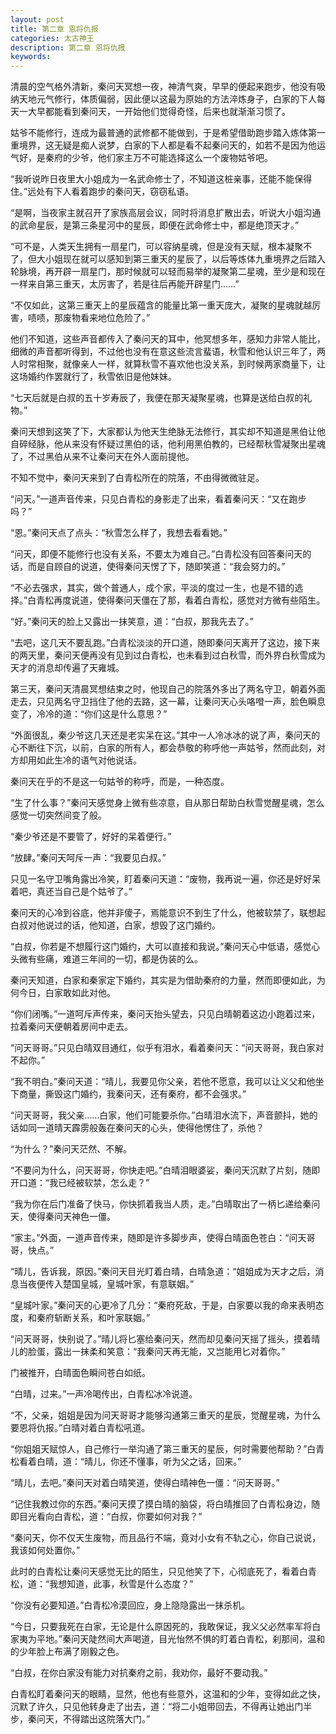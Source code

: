 ```yaml
---
layout: post
title: 第二章 恩将仇报
categories: 太古神王
description: 第二章 恩将仇报
keywords:
---
```


清晨的空气格外清新，秦问天冥想一夜，神清气爽，早早的便起来跑步，他没有吸纳天地元气修行，体质偏弱，因此便以这最为原始的方法淬炼身子，白家的下人每天一大早都能看到秦问天，一开始他们觉得奇怪，后来也就渐渐习惯了。

姑爷不能修行，连成为最普通的武修都不能做到，于是希望借助跑步踏入炼体第一重境界，这无疑是痴人说梦，白家的下人都是看不起秦问天的，如若不是因为他运气好，是秦府的少爷，他们家主万不可能选择这么一个废物姑爷吧。

“我听说昨日夜里大小姐成为一名武命修士了，不知道这桩亲事，还能不能保得住。”远处有下人看着跑步的秦问天，窃窃私语。

“是啊，当夜家主就召开了家族高层会议，同时将消息扩散出去，听说大小姐沟通的武命星辰，是第三条星河中的星辰，即便在武命修士中，都是绝顶天才。”

“可不是，人类天生拥有一扇星门，可以容纳星魂，但是没有天赋，根本凝聚不了，但大小姐现在就可以感知到第三重天的星辰了，以后等炼体九重境界之后踏入轮脉境，再开辟一扇星门，那时候就可以轻而易举的凝聚第二星魂，至少是和现在一样来自第三重天，太厉害了，若是往后再能开辟星门……”

“不仅如此，这第三重天上的星辰蕴含的能量比第一重天庞大，凝聚的星魂就越厉害，啧啧，那废物看来地位危险了。”

他们不知道，这些声音都传入了秦问天的耳中，他冥想多年，感知力非常人能比，细微的声音都听得到，不过他也没有在意这些流言蜚语，秋雪和他认识三年了，两人时常相聚，就像亲人一样，就算秋雪不喜欢他也没关系，到时候两家商量下，让这场婚约作罢就行了，秋雪依旧是他妹妹。

“七天后就是白叔的五十岁寿辰了，我便在那天凝聚星魂，也算是送给白叔的礼物。”

秦问天想到这笑了下，大家都认为他天生绝脉无法修行，其实却不知道是黑伯让他自碎经脉，他从来没有怀疑过黑伯的话，他利用黑伯教的，已经帮秋雪凝聚出星魂了，不过黑伯从来不让秦问天在外人面前提他。

不知不觉中，秦问天来到了白青松所在的院落，不由得微微驻足。

“问天。”一道声音传来，只见白青松的身影走了出来，看着秦问天：“又在跑步吗？”

“恩。”秦问天点了点头：“秋雪怎么样了，我想去看看她。”

“问天，即便不能修行也没有关系，不要太为难自己。”白青松没有回答秦问天的话，而是自顾自的说道，使得秦问天愣了下，随即笑道：“我会努力的。”

“不必去强求，其实，做个普通人，成个家，平淡的度过一生，也是不错的选择。”白青松再度说道，使得秦问天僵在了那，看着白青松，感觉对方微有些陌生。

“好。”秦问天的脸上又露出一抹笑意，道：“白叔，那我先去了。”

“去吧，这几天不要乱跑。”白青松淡淡的开口道，随即秦问天离开了这边，接下来的两天里，秦问天便再没有见到过白青松，也未看到过白秋雪，而外界白秋雪成为天才的消息却传遍了天雍城。

第三天，秦问天清晨冥想结束之时，他现自己的院落外多出了两名守卫，朝着外面走去，只见两名守卫挡住了他的去路，这一幕，让秦问天心头咯噔一声，脸色瞬息变了，冷冷的道：“你们这是什么意思？”

“外面很乱，秦少爷这几天还是老实呆在这。”其中一人冷冰冰的说了声，秦问天的心不断往下沉，以前，白家的所有人，都会恭敬的称呼他一声姑爷，然而此刻，对方却用如此生冷的语气对他说话。

秦问天在乎的不是这一句姑爷的称呼，而是，一种态度。

“生了什么事？”秦问天感觉身上微有些凉意，自从那日帮助白秋雪觉醒星魂，怎么感觉一切突然间变了般。

“秦少爷还是不要管了，好好的呆着便行。”

“放肆。”秦问天呵斥一声：“我要见白叔。”

只见一名守卫嘴角露出冷笑，盯着秦问天道：“废物，我再说一遍，你还是好好呆着吧，真还当自己是个姑爷了。”

秦问天的心冷到谷底，他并非傻子，焉能意识不到生了什么，他被软禁了，联想起白叔对他说过的话，他知道，白家，想毁了这门婚约。

“白叔，你若是不想履行这门婚约，大可以直接和我说。”秦问天心中低语，感觉心头微有些痛，难道三年间的一切，都是伪装的么。

秦问天知道，白家和秦家定下婚约，其实是为借助秦府的力量，然而即便如此，为何今日，白家敢如此对他。

“你们闭嘴。”一道呵斥声传来，秦问天抬头望去，只见白晴朝着这边小跑着过来，拉着秦问天便朝着房间中走去。

“问天哥哥。”只见白晴双目通红，似乎有泪水，看着秦问天：“问天哥哥，我白家对不起你。”

“我不明白。”秦问天道：“晴儿，我要见你父亲，若他不愿意，我可以让义父和他坐下商量，撕毁这门婚约，我秦问天，还有秦府，都不会强求。”

“问天哥哥，我父亲……白家，他们可能要杀你。”白晴泪水流下，声音颤抖，她的话如同一道晴天霹雳般轰在秦问天的心头，使得他愣住了，杀他？

“为什么？”秦问天茫然、不解。

“不要问为什么，问天哥哥，你快走吧。”白晴泪眼婆娑，秦问天沉默了片刻，随即开口道：“我已经被软禁，怎么走？”

“我为你在后门准备了快马，你快抓着我当人质，走。”白晴取出了一柄匕递给秦问天，使得秦问天神色一僵。

“家主。”外面，一道声音传来，随即是许多脚步声，使得白晴面色苍白：“问天哥哥，快点。”

“晴儿，告诉我，原因。”秦问天目光盯着白晴，白晴急道：“姐姐成为天才之后，消息当夜便传入楚国皇城，皇城叶家，有意联姻。”

“皇城叶家。”秦问天的心更冷了几分：“秦府死敌，于是，白家要以我的命来表明态度，和秦府斩断关系，和叶家联姻。”

“问天哥哥，快别说了。”晴儿将匕塞给秦问天，然而却见秦问天摇了摇头，摸着晴儿的脸蛋，露出一抹柔和笑意：“我秦问天再无能，又岂能用匕对着你。”

门被推开，白晴面色瞬间苍白如纸。

“白晴，过来。”一声冷喝传出，白青松冰冷说道。

“不，父亲，姐姐是因为问天哥哥才能够沟通第三重天的星辰，觉醒星魂，为什么要恩将仇报。”白晴对着白青松吼道。

“你姐姐天赋惊人，自己修行一举沟通了第三重天的星辰，何时需要他帮助？”白青松看着白晴，道：“晴儿，你还不懂事，听为父之话，回来。”

“晴儿，去吧。”秦问天对着白晴笑道，使得白晴神色一僵：“问天哥哥。”

“记住我教过你的东西。”秦问天摸了摸白晴的脑袋，将白晴推回了白青松身边，随即目光看向白青松，道：“白叔，你要如何对我？”

“秦问天，你不仅天生废物，而且品行不端，竟对小女有不轨之心，你自己说说，我该如何处置你。”

此时的白青松让秦问天感觉无比的陌生，只见他笑了下，心彻底死了，看着白青松，道：“我想知道，此事，秋雪是什么态度？”

“你没有必要知道。”白青松冷漠回应，身上隐隐露出一抹杀机。

“今日，只要我死在白家，无论是什么原因死的，我敢保证，我义父必然率军将白家夷为平地。”秦问天陡然间大声喝道，目光怡然不惧的盯着白青松，刹那间，温和的少年脸上布满了刚毅之色。

“白叔，在你白家没有能力对抗秦府之前，我劝你，最好不要动我。”

白青松盯着秦问天的眼睛，显然，他也有些意外，这温和的少年，变得如此之快，沉默了许久，只见他转身走了出去，道：“将二小姐带回去，不得再让她出门半步，秦问天，不得踏出这院落大门。”

